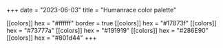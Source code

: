 +++
date = "2023-06-03"
title = "Humanrace color palette"

[[colors]]
    hex = "#ffffff"
    border = true
[[colors]]
    hex = "#17873f"
[[colors]]
    hex = "#73777a"
[[colors]]
    hex = "#191919"
[[colors]]
    hex = "#286E90"
[[colors]]
    hex = "#801d44"
+++